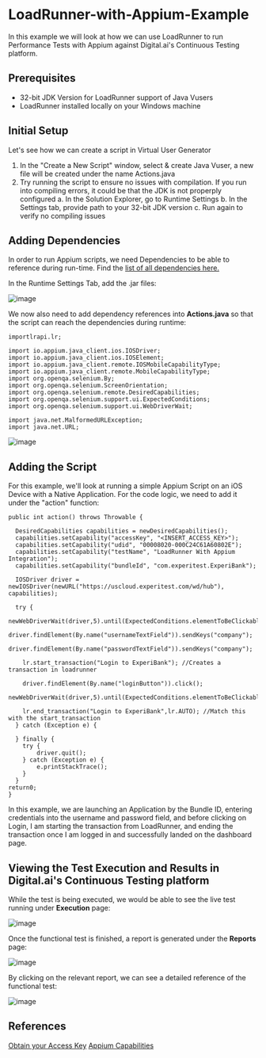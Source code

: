 # LoadRunner-with-Appium-Example

In this example we will look at how we can use LoadRunner to run Performance Tests with Appium against Digital.ai's Continuous Testing platform.

## Prerequisites

- 32-bit JDK Version for LoadRunner support of Java Vusers
- LoadRunner installed locally on your Windows machine

## Initial Setup

Let's see how we can create a script in Virtual User Generator

1. In the "Create a New Script" window, select & create Java Vuser, a new file will be created under the name Actions.java
2. Try running the script to ensure no issues with compilation. If you run into compiling errors, it could be that the JDK is not properply configured
  a. In the Solution Explorer, go to Runtime Settings
  b. In the Settings tab, provide path to your 32-bit JDK version
  c. Run again to verify no compiling issues
  
## Adding Dependencies

In order to run Appium scripts, we need Dependencies to be able to reference during run-time. Find the [list of all dependencies here.](https://loadrunnerdependencies.s3.us-east-2.amazonaws.com/loadrunner_dependencies.zip)

In the Runtime Settings Tab, add the .jar files:

![image](https://user-images.githubusercontent.com/71343050/184656181-d13f401f-639d-4590-a0e6-14d7e0e07669.png)

We now also need to add dependency references into **Actions.java** so that the script can reach the dependencies during runtime:

```
importlrapi.lr;

import io.appium.java_client.ios.IOSDriver;
import io.appium.java_client.ios.IOSElement;
import io.appium.java_client.remote.IOSMobileCapabilityType;
import io.appium.java_client.remote.MobileCapabilityType;
import org.openqa.selenium.By;
import org.openqa.selenium.ScreenOrientation;
import org.openqa.selenium.remote.DesiredCapabilities;
import org.openqa.selenium.support.ui.ExpectedConditions;
import org.openqa.selenium.support.ui.WebDriverWait;

import java.net.MalformedURLException;
import java.net.URL;
```

![image](https://user-images.githubusercontent.com/71343050/184657014-42759ee0-0c05-4c76-ad7f-a8598f3fdc70.png)

## Adding the Script

For this example, we'll look at running a simple Appium Script on an iOS Device with a Native Application.
For the code logic, we need to add it under the "action" function:

```
public int action() throws Throwable {

  DesiredCapabilities capabilities = newDesiredCapabilities();
  capabilities.setCapability("accessKey", "<INSERT_ACCESS_KEY>");
  capabilities.setCapability("udid", "00008020-000C24C61A60802E");
  capabilities.setCapability("testName", "LoadRunner With Appium Integration");
  capabilities.setCapability("bundleId", "com.experitest.ExperiBank");
  
  IOSDriver driver = newIOSDriver(newURL("https://uscloud.experitest.com/wd/hub"), capabilities);
  
  try {
    newWebDriverWait(driver,5).until(ExpectedConditions.elementToBeClickable(By.name("usernameTextField")));
    driver.findElement(By.name("usernameTextField")).sendKeys("company");
    driver.findElement(By.name("passwordTextField")).sendKeys("company");

    lr.start_transaction("Login to ExperiBank"); //Creates a transaction in loadrunner
    
    driver.findElement(By.name("loginButton")).click();
    newWebDriverWait(driver,5).until(ExpectedConditions.elementToBeClickable(By.name("logoutButton")));
    
    lr.end_transaction("Login to ExperiBank",lr.AUTO); //Match this with the start_transaction
  } catch (Exception e) {
  
  } finally {
    try {
        driver.quit();
    } catch (Exception e) {
        e.printStackTrace();
    }
  }
return0;
}
```

In this example, we are launching an Application by the Bundle ID, entering credentials into the username and password field, and before clicking on Login, I am starting the transaction from LoadRunner, and ending the transaction once I am logged in and successfully landed on the dashboard page.

## Viewing the Test Execution and Results in Digital.ai's Continuous Testing platform

While the test is being executed, we would be able to see the live test running under **Execution** page:

![image](https://user-images.githubusercontent.com/71343050/184659393-e6a3d078-63d1-4dbf-bf55-fc10a99bc544.png)

Once the functional test is finished, a report is generated under the **Reports** page:

![image](https://user-images.githubusercontent.com/71343050/184659675-cb4d977f-b93a-4589-8495-756e8d83c6af.png)

By clicking on the relevant report, we can see a detailed reference of the functional test:

![image](https://user-images.githubusercontent.com/71343050/184659847-7f6392d8-ad44-44ba-b91c-6f77335167cc.png)

## References

[Obtain your Access Key](https://docs.experitest.com/display/TE/Obtaining+Access+Key)
[Appium Capabilities](https://docs.experitest.com/display/TE/Appium+Server+%28Open+Source%29+Execution)
